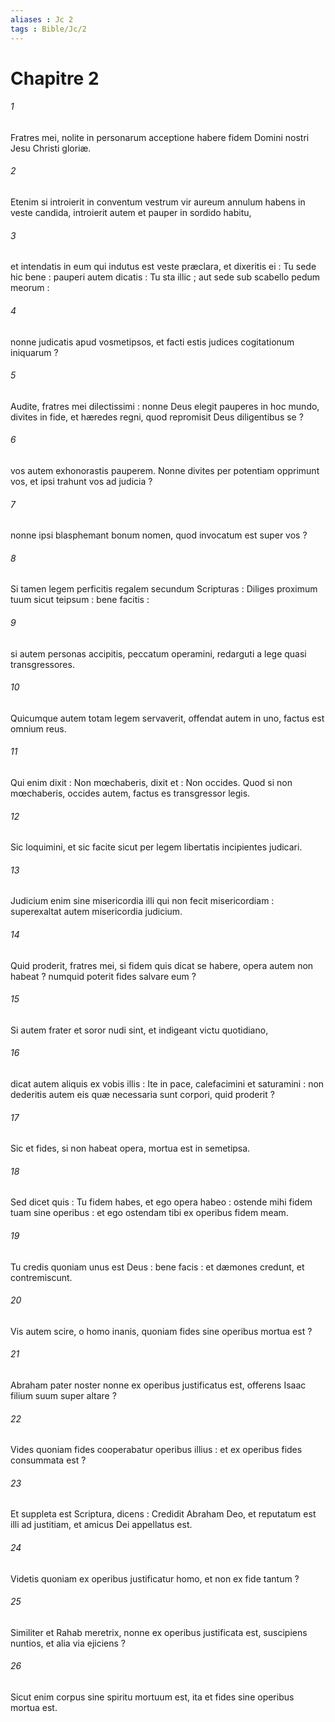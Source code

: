 ```yaml
---
aliases : Jc 2
tags : Bible/Jc/2
---
```


# Chapitre 2

###### 1
Fratres mei, nolite in personarum acceptione habere fidem Domini nostri Jesu Christi gloriæ.
###### 2
Etenim si introierit in conventum vestrum vir aureum annulum habens in veste candida, introierit autem et pauper in sordido habitu,
###### 3
et intendatis in eum qui indutus est veste præclara, et dixeritis ei : Tu sede hic bene : pauperi autem dicatis : Tu sta illic ; aut sede sub scabello pedum meorum :
###### 4
nonne judicatis apud vosmetipsos, et facti estis judices cogitationum iniquarum ?
###### 5
Audite, fratres mei dilectissimi : nonne Deus elegit pauperes in hoc mundo, divites in fide, et hæredes regni, quod repromisit Deus diligentibus se ?
###### 6
vos autem exhonorastis pauperem. Nonne divites per potentiam opprimunt vos, et ipsi trahunt vos ad judicia ?
###### 7
nonne ipsi blasphemant bonum nomen, quod invocatum est super vos ?
###### 8
Si tamen legem perficitis regalem secundum Scripturas : Diliges proximum tuum sicut teipsum : bene facitis :
###### 9
si autem personas accipitis, peccatum operamini, redarguti a lege quasi transgressores.
###### 10
Quicumque autem totam legem servaverit, offendat autem in uno, factus est omnium reus.
###### 11
Qui enim dixit : Non mœchaberis, dixit et : Non occides. Quod si non mœchaberis, occides autem, factus es transgressor legis.
###### 12
Sic loquimini, et sic facite sicut per legem libertatis incipientes judicari.
###### 13
Judicium enim sine misericordia illi qui non fecit misericordiam : superexaltat autem misericordia judicium.
###### 14
Quid proderit, fratres mei, si fidem quis dicat se habere, opera autem non habeat ? numquid poterit fides salvare eum ?
###### 15
Si autem frater et soror nudi sint, et indigeant victu quotidiano,
###### 16
dicat autem aliquis ex vobis illis : Ite in pace, calefacimini et saturamini : non dederitis autem eis quæ necessaria sunt corpori, quid proderit ?
###### 17
Sic et fides, si non habeat opera, mortua est in semetipsa.
###### 18
Sed dicet quis : Tu fidem habes, et ego opera habeo : ostende mihi fidem tuam sine operibus : et ego ostendam tibi ex operibus fidem meam.
###### 19
Tu credis quoniam unus est Deus : bene facis : et dæmones credunt, et contremiscunt.
###### 20
Vis autem scire, o homo inanis, quoniam fides sine operibus mortua est ?
###### 21
Abraham pater noster nonne ex operibus justificatus est, offerens Isaac filium suum super altare ?
###### 22
Vides quoniam fides cooperabatur operibus illius : et ex operibus fides consummata est ?
###### 23
Et suppleta est Scriptura, dicens : Credidit Abraham Deo, et reputatum est illi ad justitiam, et amicus Dei appellatus est.
###### 24
Videtis quoniam ex operibus justificatur homo, et non ex fide tantum ?
###### 25
Similiter et Rahab meretrix, nonne ex operibus justificata est, suscipiens nuntios, et alia via ejiciens ?
###### 26
Sicut enim corpus sine spiritu mortuum est, ita et fides sine operibus mortua est.

